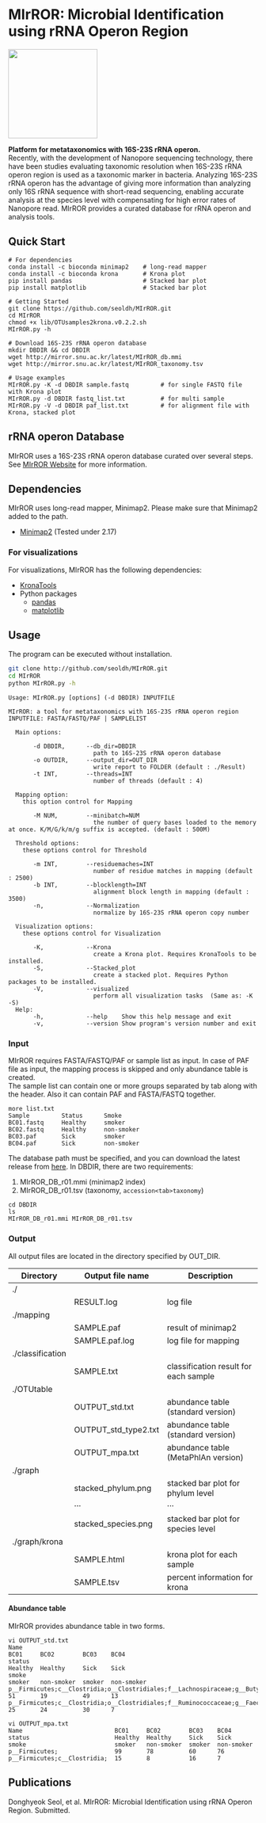 # MIrROR: Microbial Identification using rRNA Operon Region
<img src="https://user-images.githubusercontent.com/31500750/100863170-817d0800-34d7-11eb-9928-8a19502762d0.png" height="180">

**Platform for metataxonomics with 16S-23S rRNA operon.**</br>
Recently, with the development of Nanopore sequencing technology, there have been studies evaluating taxonomic resolution when 16S-23S rRNA operon region is used as a taxonomic marker in bacteria. Analyzing 16S-23S rRNA operon has the advantage of giving more information than analyzing only 16S rRNA sequence with short-read sequencing, enabling accurate analysis at the species level with compensating for high error rates of Nanopore read. MIrROR provides a curated database for rRNA operon and analysis tools.

## Quick Start

```
# For dependencies
conda install -c bioconda minimap2    # long-read mapper
conda install -c bioconda krona       # Krona plot
pip install pandas                    # Stacked bar plot
pip install matplotlib                # Stacked bar plot

# Getting Started
git clone https://github.com/seoldh/MIrROR.git
cd MIrROR
chmod +x lib/OTUsamples2krona.v0.2.2.sh
MIrROR.py -h

# Download 16S-23S rRNA operon database
mkdir DBDIR && cd DBDIR
wget http://mirror.snu.ac.kr/latest/MIrROR_db.mmi
wget http://mirror.snu.ac.kr/latest/MIrROR_taxonomy.tsv

# Usage examples
MIrROR.py -K -d DBDIR sample.fastq         # for single FASTQ file with Krona plot
MIrROR.py -d DBDIR fastq_list.txt          # for multi sample
MIrROR.py -V -d DBDIR paf_list.txt         # for alignment file with Krona, stacked plot
```

## rRNA operon Database

MIrROR uses a 16S-23S rRNA operon database curated over several steps.</br>
See [MIrROR Website](http://mirror.egnome.co.kr/) for more information.

## Dependencies
MIrROR uses long-read mapper, Minimap2. Please make sure that Minimap2 added to the path.
* [Minimap2](https://github.com/lh3/minimap2) (Tested under 2.17)

### For visualizations
For visualizations, MIrROR has the following dependencies:
* [KronaTools](https://github.com/marbl/Krona)
* Python packages
  + [pandas](https://pandas.pydata.org/)
  + [matplotlib](https://matplotlib.org/) 


## Usage
The program can be executed without installation.
```bash
git clone http://github.com/seoldh/MIrROR.git
cd MIrROR
python MIrROR.py -h
```

```
Usage: MIrROR.py [options] (-d DBDIR) INPUTFILE

MIrROR: a tool for metataxonomics with 16S-23S rRNA operon region
INPUTFILE: FASTA/FASTQ/PAF | SAMPLELIST

  Main options:
 
       -d DBDIR,      --db_dir=DBDIR
                        path to 16S-23S rRNA operon database
       -o OUTDIR,     --output_dir=OUT_DIR
                        write report to FOLDER (default : ./Result)
       -t INT,        --threads=INT
                        number of threads (default : 4)

  Mapping option:
    this option control for Mapping

       -M NUM,        --minibatch=NUM
                        the number of query bases loaded to the memory at once. K/M/G/k/m/g suffix is accepted. (default : 500M)

  Threshold options:
    these options control for Threshold

       -m INT,        --residuemaches=INT
                        number of residue matches in mapping (default : 2500)
       -b INT,        --blocklength=INT
                        alignment block length in mapping (default : 3500)
       -n,            --Normalization
                        normalize by 16S-23S rRNA operon copy number
                        
  Visualization options:
    these options control for Visualization

       -K,            --Krona
                        create a Krona plot. Requires KronaTools to be installed.
       -S,            --Stacked_plot
                        create a stacked plot. Requires Python packages to be installed.
       -V,            --visualized
                        perform all visualization tasks  (Same as: -K -S)
  Help:
       -h,            --help    Show this help message and exit
       -v,            --version Show program's version number and exit

```
### Input

MIrROR requires FASTA/FASTQ/PAF or sample list as input. In case of PAF file as input, the mapping process is skipped and only abundance table is created.</br>
The sample list can contain one or more groups separated by tab along with the header. Also it can contain PAF and FASTA/FASTQ together.
```
more list.txt
Sample         Status      Smoke
BC01.fastq     Healthy     smoker
BC02.fastq     Healthy     non-smoker
BC03.paf       Sick        smoker
BC04.paf       Sick        non-smoker
```
The database path must be specified, and you can download the latest release from [here](http://mirror.egnome.co.kr/). In DBDIR, there are two requirements:
1. MIrROR_DB_r01.mmi (minimap2 index)
2. MIrROR_DB_r01.tsv (taxonomy, `accession<tab>taxonomy`)
```
cd DBDIR
ls
MIrROR_DB_r01.mmi MIrROR_DB_r01.tsv
```


### Output
All output files are located in the directory specified by OUT_DIR.

|Directory|Output file name|Description|
|---|------|---|
|./|||
||RESULT.log|log file|
|./mapping|||
||SAMPLE.paf|result of minimap2|
||SAMPLE.paf.log|log file for mapping|
|./classification||
||SAMPLE.txt|classification result for each sample|
|./OTUtable|||
||OUTPUT_std.txt|abundance table (standard version)|
||OUTPUT_std_type2.txt|abundance table (standard version)|
||OUTPUT_mpa.txt|abundance table (MetaPhlAn version)|
|./graph|||
||stacked_phylum.png|stacked bar plot for phylum level|
||···|···|
||stacked_species.png|stacked bar plot for species level|
|./graph/krona|||
||SAMPLE.html|krona plot for each sample|
||SAMPLE.tsv|percent information for krona|


#### Abundance table
MIrROR provides abundance table in two forms.

```
vi OUTPUT_std.txt
Name                                                                                                                  BC01     BC02        BC03    BC04
status                                                                                                                Healthy  Healthy     Sick    Sick
smoke                                                                                                                 smoker   non-smoker  smoker  non-smoker
p__Firmicutes;c__Clostridia;o__Clostridiales;f__Lachnospiraceae;g__Butyrivibrio;s__Butyrivibrio_fibrisolvens          51       19          49      13
p__Firmicutes;c__Clostridia;o__Clostridiales;f__Ruminococcaceae;g__Faecalibacterium;s__Faecalibacterium_prausnitzii   25       24          30      7

vi OUTPUT_mpa.txt
Name                          BC01     BC02        BC03    BC04
status                        Healthy  Healthy     Sick    Sick
smoke                         smoker   non-smoker  smoker  non-smoker
p__Firmicutes;                99       78          60      76
p__Firmicutes;c__Clostridia;  15       8           16      7
```


## Publications

Donghyeok Seol, et al. MIrROR: Microbial Identification using rRNA Operon Region. Submitted.

